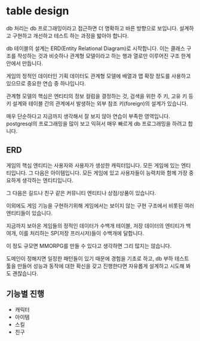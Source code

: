 # table design 

db 처리는 db 프로그래밍이라고 접근하면 더 명확하고 바른 방향으로 
보입니다. 설계하고 구현하고 개선하고 테스트 하는 과정을 
밟아야 합니다. 

db 테이블의 설계는 ERD(Entity Relational Diagram)로 시작합니다. 
이는 클래스 구조를 작성하는 것과 비슷하나 관계형 모델이라고 하는
행과 열로만 이루어진 구조 한계 안에서 만듭니다.

게임의 정적인 데이터인 기획 데이터도 관계형 모델에 배열과 맵 확장 
정도를 사용하고 있으므로 중요한 연습 중 하나입니다. 

관계형 모델의 핵심은 엔티티의 정보 컬럼을 결정하는 것, 검색을 위한 
주 키, 고유 키 등 키 설계와 테이블 간의 관계에서 발생하는 외부 참조 
키(foreign)의 설계가 있습니다. 

매우 단순하다고 지금까지 생각해서 잘 보지 않아 연습이 부족한 영역입니다. 
postgresql의 프로그래밍을 많이 보고 익혀서 매우 빠르게 db 프로그래밍을
하려고 합니다.

## ERD

게임의 핵심 엔티티는 사용자와 사용자가 생성한 캐릭터입니다. 모든 게임에 
있는 엔티티입니다. 그 다음은 아이템입니다. 모든 게임에 있고 사용자들이 
능력치와 함께 가장 중요하게 생각하는 엔티티입니다.

그 다음은 길드나 친구 같은 커뮤니티 엔티티나 상점/상품이 있습니다. 

이외에도 게임 기능을 구현하기위해 게임에서는 보이지 않는 구현 구조에서 
비롯된 여러 엔티티들이 있습니다. 

지금까지 보아온 게임들의 정적인 데이터가 수백개 테이블, 저장 데이터의 엔티티가
백여개, 이를 처리하는 SP(저장 프러시저)들이 수백개에 달합니다.

이 정도 규모면 MMORPG를 만들 수 있다고 생각하면 그리 많지는 않습니다. 

도메인이 정해지면 일정한 패턴들이 있기 때문에 경험을 기초로 하고, db 부하 
테스트 툴을 만들어 성능과 동작에 대한 확신을 갖고 진행한다면 자유롭게 
설계하고 시도해 봐도 괜찮습니다.

## 기능별 진행 

- 캐릭터 
- 아이템 
- 스킬 
- 친구 




